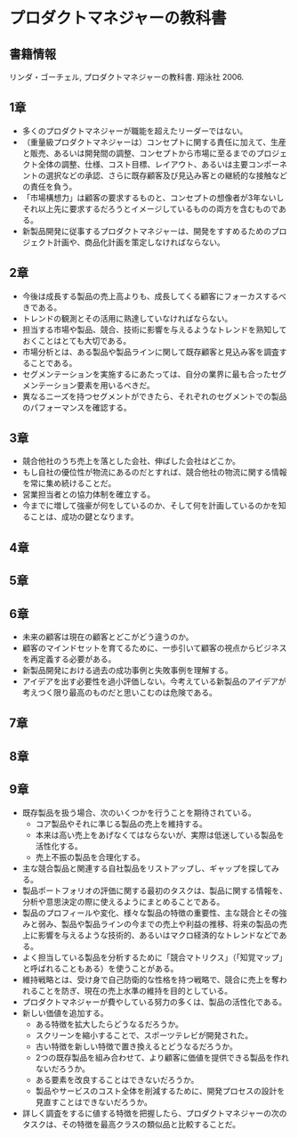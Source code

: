 # プロダクトマネジャーの教科書

## 書籍情報

リンダ・ゴーチェル, プロダクトマネジャーの教科書. 翔泳社 2006.

## 1章

- 多くのプロダクトマネジャーが職能を超えたリーダーではない。
- （重量級プロダクトマネジャーは）コンセプトに関する責任に加えて、生産と販売、あるいは開発間の調整、コンセプトから市場に至るまでのプロジェクト全体の調整、仕様、コスト目標、レイアウト、あるいは主要コンポーネントの選択などの承認、さらに既存顧客及び見込み客との継続的な接触などの責任を負う。
- 「市場構想力」は顧客の要求するものと、コンセプトの想像者が3年ないしそれ以上先に要求するだろうとイメージしているものの両方を含むものである。
- 新製品開発に従事するプロダクトマネジャーは、開発をすすめるためのプロジェクト計画や、商品化計画を策定しなければならない。

## 2章

- 今後は成長する製品の売上高よりも、成長してくる顧客にフォーカスするべきである。
- トレンドの観測とその活用に熟達していなければならない。
- 担当する市場や製品、競合、技術に影響を与えるようなトレンドを熟知しておくことはとても大切である。
- 市場分析とは、ある製品や製品ラインに関して既存顧客と見込み客を調査することである。
- セグメンテーションを実施するにあたっては、自分の業界に最も合ったセグメンテーション要素を用いるべきだ。
- 異なるニーズを持つセグメントができたら、それぞれのセグメントでの製品のパフォーマンスを確認する。

## 3章

- 競合他社のうち売上を落とした会社、伸ばした会社はどこか。
- もし自社の優位性が物流にあるのだとすれば、競合他社の物流に関する情報を常に集め続けることだ。
- 営業担当者との協力体制を確立する。
- 今までに増して強豪が何をしているのか、そして何を計画しているのかを知ることは、成功の鍵となります。

## 4章

## 5章

## 6章

- 未来の顧客は現在の顧客とどこがどう違うのか。
- 顧客のマインドセットを育てるために、一歩引いて顧客の視点からビジネスを再定義する必要がある。
- 新製品開発における過去の成功事例と失敗事例を理解する。
- アイデアを出す必要性を過小評価しない。今考えている新製品のアイデアが考えつく限り最高のものだと思いこむのは危険である。

## 7章

## 8章

## 9章

- 既存製品を扱う場合、次のいくつかを行うことを期待されている。
    - コア製品やそれに準じる製品の売上を維持する。
    - 本来は高い売上をあげなくてはならないが、実際は低迷している製品を活性化する。
    - 売上不振の製品を合理化する。
- 主な競合製品と関連する自社製品をリストアップし、ギャップを探してみる。
- 製品ポートフォリオの評価に関する最初のタスクは、製品に関する情報を、分析や意思決定の際に使えるようにまとめることである。
- 製品のプロフィールや変化、様々な製品の特徴の重要性、主な競合とその強みと弱み、製品や製品ラインの今までの売上や利益の推移、将来の製品の売上に影響を与えるような技術的、あるいはマクロ経済的なトレンドなどである。
- よく担当している製品を分析するために「競合マトリクス」（「知覚マップ」と呼ばれることもある）を使うことがある。
- 維持戦略とは、受け身で自己防衛的な性格を持つ戦略で、競合に売上を奪われることを防ぎ、現在の売上水準の維持を目的としている。
- プロダクトマネジャーが費やしている努力の多くは、製品の活性化である。
- 新しい価値を追加する。
    - ある特徴を拡大したらどうなるだろうか。
    - スクリーンを縮小することで、スポーツテレビが開発された。
    - 古い特徴を新しい特徴で置き換えるとどうなるだろうか。
    - 2つの既存製品を組み合わせて、より顧客に価値を提供できる製品を作れないだろうか。
    - ある要素を改良することはできないだろうか。
    - 製品やサービスのコスト全体を削減するために、開発プロセスの設計を見直すことはできないだろうか。
- 詳しく調査をするに値する特徴を把握したら、プロダクトマネジャーの次のタスクは、その特徴を最高クラスの類似品と比較することだ。




